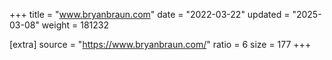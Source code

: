 +++
title = "www.bryanbraun.com"
date = "2022-03-22"
updated = "2025-03-08"
weight = 181232

[extra]
source = "https://www.bryanbraun.com/"
ratio = 6
size = 177
+++

